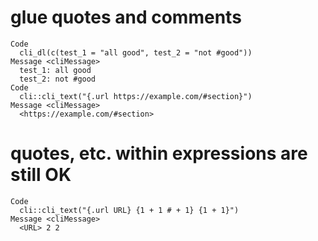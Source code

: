 # glue quotes and comments

    Code
      cli_dl(c(test_1 = "all good", test_2 = "not #good"))
    Message <cliMessage>
      test_1: all good
      test_2: not #good
    Code
      cli::cli_text("{.url https://example.com/#section}")
    Message <cliMessage>
      <https://example.com/#section>

# quotes, etc. within expressions are still OK

    Code
      cli::cli_text("{.url URL} {1 + 1 # + 1} {1 + 1}")
    Message <cliMessage>
      <URL> 2 2

